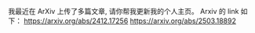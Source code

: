 我最近在 ArXiv 上传了多篇文章, 请你帮我更新我的个人主页。 Arxiv 的 link 如下：
https://arxiv.org/abs/2412.17256
https://arxiv.org/abs/2503.18892